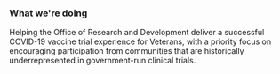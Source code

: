 ### What we're doing
Helping the Office of Research and Development deliver a successful COVID-19 vaccine trial experience for Veterans, with a priority focus on encouraging participation from communities that are historically underrepresented in government-run clinical trials.
